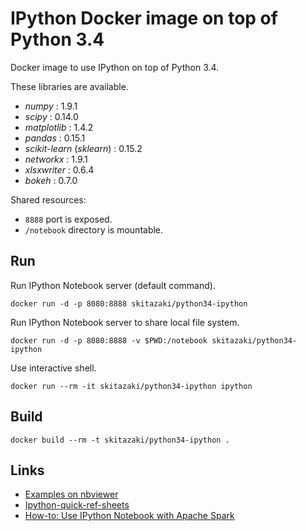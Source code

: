 IPython Docker image on top of Python 3.4
=========================================

Docker image to use IPython on top of Python 3.4.

These libraries are available.

* *numpy* : 1.9.1
* *scipy* : 0.14.0
* *matplotlib* : 1.4.2
* *pandas* : 0.15.1
* *scikit-learn* (*sklearn*) : 0.15.2
* *networkx* : 1.9.1
* *xlsxwriter* : 0.6.4
* *bokeh* : 0.7.0

Shared resources:

* `8888` port is exposed.
* `/notebook` directory is mountable.

Run
---

Run IPython Notebook server (default command).

    docker run -d -p 8080:8888 skitazaki/python34-ipython

Run IPython Notebook server to share local file system.

    docker run -d -p 8080:8888 -v $PWD:/notebook skitazaki/python34-ipython

Use interactive shell.

    docker run --rm -it skitazaki/python34-ipython ipython

Build
-----

    docker build --rm -t skitazaki/python34-ipython .

Links
------

* [Examples on nbviewer](http://nbviewer.ipython.org/github/skitazaki/docker-python34-ipython/tree/master/examples/)
* [Ipython-quick-ref-sheets](http://damontallen.github.io/IPython-quick-ref-sheets/)
* [How-to: Use IPython Notebook with Apache Spark](http://blog.cloudera.com/blog/2014/08/how-to-use-ipython-notebook-with-apache-spark/)
